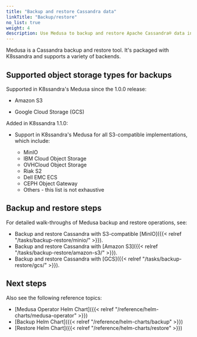 ```yaml
---
title: "Backup and restore Cassandra data"
linkTitle: "Backup/restore"
no_list: true
weight: 4
description: Use Medusa to backup and restore Apache Cassandra® data in Kubernetes.
---
```


Medusa is a Cassandra backup and restore tool. It's packaged with K8ssandra and supports a variety of backends. 

## Supported object storage types for backups

Supported in K8ssandra's Medusa since the 1.0.0 release:

* Amazon S3  

* Google Cloud Storage (GCS)

Added in K8ssandra 1.1.0:

* Support in K8ssandra's Medusa for all S3-compatible implementations, which include:

  * MinIO 
  * IBM Cloud Object Storage
  * OVHCloud Object Storage
  * Riak S2
  * Dell EMC ECS
  * CEPH Object Gateway
  * Others - this list is not exhaustive

## Backup and restore steps

For detailed walk-throughs of Medusa backup and restore operations, see:

* Backup and restore Cassandra with S3-compatible [MinIO]({{< relref "/tasks/backup-restore/minio/" >}}).
* Backup and restore Cassandra with [Amazon S3]({{< relref "/tasks/backup-restore/amazon-s3/" >}}).
* Backup and restore Cassandra with [GCS]({{< relref "/tasks/backup-restore/gcs/" >}}).

## Next steps

Also see the following reference topics:

* [Medusa Operator Helm Chart]({{< relref "/reference/helm-charts/medusa-operator" >}})
* [Backup Helm Chart]({{< relref "/reference/helm-charts/backup" >}})
* [Restore Helm Chart]({{< relref "/reference/helm-charts/restore" >}})
